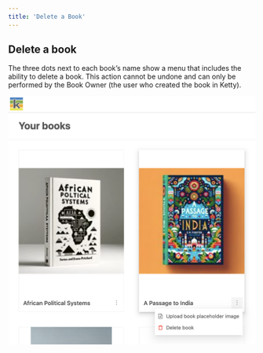 ```yaml
---
title: 'Delete a Book'
---
```


## Delete a book

The three dots next to each book’s name show a menu that includes the ability to delete a book. This action cannot be undone and can only be performed by the Book Owner (the user who created the book in Ketty).

![Delete a book](../../../static/img/delete-book.png)
